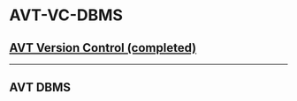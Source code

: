 # AVT-VC-DBMS

## [AVT Version Control (completed)](https://github.com/jerrytigerxu/AVT-VC-DBMS/tree/main/VC)

---


## AVT DBMS 
